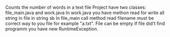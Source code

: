 Counts the number of words in a text file
Project have two classes: file_main.java and work.java
In work.java you have methon read for write all string in file in string sb
In file_main call method read
filename must be correct way to you file for example "a.txt". File can be empty
If file did't find programm you have new RuntimeException.
